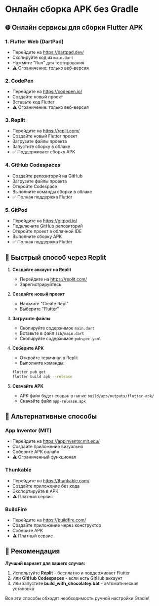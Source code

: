 # Онлайн сборка APK без Gradle

## 🌐 Онлайн сервисы для сборки Flutter APK

### 1. **Flutter Web (DartPad)**
- Перейдите на https://dartpad.dev/
- Скопируйте код из `main.dart`
- Нажмите "Run" для тестирования
- ⚠️ Ограничение: только веб-версия

### 2. **CodePen**
- Перейдите на https://codepen.io/
- Создайте новый проект
- Вставьте код Flutter
- ⚠️ Ограничение: только веб-версия

### 3. **Replit**
- Перейдите на https://replit.com/
- Создайте новый Flutter проект
- Загрузите файлы проекта
- Запустите сборку в облаке
- ✅ Поддерживает сборку APK

### 4. **GitHub Codespaces**
- Создайте репозиторий на GitHub
- Загрузите файлы проекта
- Откройте Codespace
- Выполните команды сборки в облаке
- ✅ Полная поддержка Flutter

### 5. **GitPod**
- Перейдите на https://gitpod.io/
- Подключите GitHub репозиторий
- Откройте проект в облачной IDE
- Выполните сборку APK
- ✅ Полная поддержка Flutter

## 🚀 Быстрый способ через Replit

1. **Создайте аккаунт на Replit**
   - Перейдите на https://replit.com/
   - Зарегистрируйтесь

2. **Создайте новый проект**
   - Нажмите "Create Repl"
   - Выберите "Flutter"

3. **Загрузите файлы**
   - Скопируйте содержимое `main.dart`
   - Вставьте в файл `lib/main.dart`
   - Скопируйте содержимое `pubspec.yaml`

4. **Соберите APK**
   - Откройте терминал в Replit
   - Выполните команды:
   ```bash
   flutter pub get
   flutter build apk --release
   ```

5. **Скачайте APK**
   - APK файл будет создан в папке `build/app/outputs/flutter-apk/`
   - Скачайте файл `app-release.apk`

## 📱 Альтернативные способы

### **App Inventor (MIT)**
- Перейдите на https://appinventor.mit.edu/
- Создайте приложение визуально
- Соберите APK онлайн
- ⚠️ Ограниченный функционал

### **Thunkable**
- Перейдите на https://thunkable.com/
- Создайте приложение без кода
- Экспортируйте в APK
- ⚠️ Платный сервис

### **BuildFire**
- Перейдите на https://buildfire.com/
- Создайте приложение через конструктор
- Соберите APK
- ⚠️ Платный сервис

## 🎯 Рекомендация

**Лучший вариант для вашего случая:**
1. Используйте **Replit** - бесплатно и поддерживает Flutter
2. Или **GitHub Codespaces** - если есть GitHub аккаунт
3. Или запустите **build_with_chocolatey.bat** - автоматическая установка

Все эти способы обходят необходимость ручной настройки Gradle!

